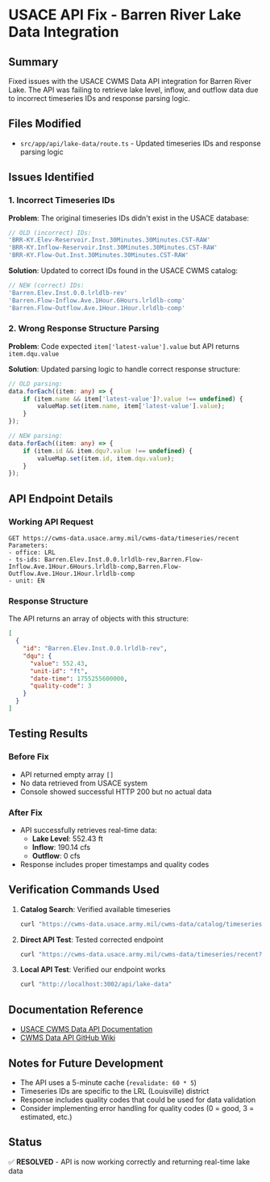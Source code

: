 # USACE API Fix - Barren River Lake Data Integration

## Summary
Fixed issues with the USACE CWMS Data API integration for Barren River Lake. The API was failing to retrieve lake level, inflow, and outflow data due to incorrect timeseries IDs and response parsing logic.

## Files Modified
- `src/app/api/lake-data/route.ts` - Updated timeseries IDs and response parsing logic

## Issues Identified

### 1. Incorrect Timeseries IDs
**Problem**: The original timeseries IDs didn't exist in the USACE database:
```typescript
// OLD (incorrect) IDs:
'BRR-KY.Elev-Reservoir.Inst.30Minutes.30Minutes.CST-RAW'
'BRR-KY.Inflow-Reservoir.Inst.30Minutes.30Minutes.CST-RAW'
'BRR-KY.Flow-Out.Inst.30Minutes.30Minutes.CST-RAW'
```

**Solution**: Updated to correct IDs found in the USACE CWMS catalog:
```typescript
// NEW (correct) IDs:
'Barren.Elev.Inst.0.0.lrldlb-rev'
'Barren.Flow-Inflow.Ave.1Hour.6Hours.lrldlb-comp'
'Barren.Flow-Outflow.Ave.1Hour.1Hour.lrldlb-comp'
```

### 2. Wrong Response Structure Parsing
**Problem**: Code expected `item['latest-value'].value` but API returns `item.dqu.value`

**Solution**: Updated parsing logic to handle correct response structure:
```typescript
// OLD parsing:
data.forEach((item: any) => {
    if (item.name && item['latest-value']?.value !== undefined) {
        valueMap.set(item.name, item['latest-value'].value);
    }
});

// NEW parsing:
data.forEach((item: any) => {
    if (item.id && item.dqu?.value !== undefined) {
        valueMap.set(item.id, item.dqu.value);
    }
});
```

## API Endpoint Details

### Working API Request
```
GET https://cwms-data.usace.army.mil/cwms-data/timeseries/recent
Parameters:
- office: LRL
- ts-ids: Barren.Elev.Inst.0.0.lrldlb-rev,Barren.Flow-Inflow.Ave.1Hour.6Hours.lrldlb-comp,Barren.Flow-Outflow.Ave.1Hour.1Hour.lrldlb-comp
- unit: EN
```

### Response Structure
The API returns an array of objects with this structure:
```json
[
  {
    "id": "Barren.Elev.Inst.0.0.lrldlb-rev",
    "dqu": {
      "value": 552.43,
      "unit-id": "ft",
      "date-time": 1755255600000,
      "quality-code": 3
    }
  }
]
```

## Testing Results

### Before Fix
- API returned empty array `[]`
- No data retrieved from USACE system
- Console showed successful HTTP 200 but no actual data

### After Fix
- API successfully retrieves real-time data:
  - **Lake Level**: 552.43 ft
  - **Inflow**: 190.14 cfs
  - **Outflow**: 0 cfs
- Response includes proper timestamps and quality codes

## Verification Commands Used

1. **Catalog Search**: Verified available timeseries
   ```bash
   curl "https://cwms-data.usace.army.mil/cwms-data/catalog/timeseries?like=*Barren*&office=LRL"
   ```

2. **Direct API Test**: Tested corrected endpoint
   ```bash
   curl "https://cwms-data.usace.army.mil/cwms-data/timeseries/recent?office=LRL&ts-ids=Barren.Elev.Inst.0.0.lrldlb-rev,Barren.Flow-Inflow.Ave.1Hour.6Hours.lrldlb-comp,Barren.Flow-Outflow.Ave.1Hour.1Hour.lrldlb-comp&unit=EN"
   ```

3. **Local API Test**: Verified our endpoint works
   ```bash
   curl "http://localhost:3002/api/lake-data"
   ```

## Documentation Reference
- [USACE CWMS Data API Documentation](https://cwms-data.usace.army.mil/cwms-data/swagger-ui.html)
- [CWMS Data API GitHub Wiki](https://github-wiki-see.page/m/USACE/cwms-data-api/wiki/Explanations)

## Notes for Future Development
- The API uses a 5-minute cache (`revalidate: 60 * 5`)
- Timeseries IDs are specific to the LRL (Louisville) district
- Response includes quality codes that could be used for data validation
- Consider implementing error handling for quality codes (0 = good, 3 = estimated, etc.)

## Status
✅ **RESOLVED** - API is now working correctly and returning real-time lake data
